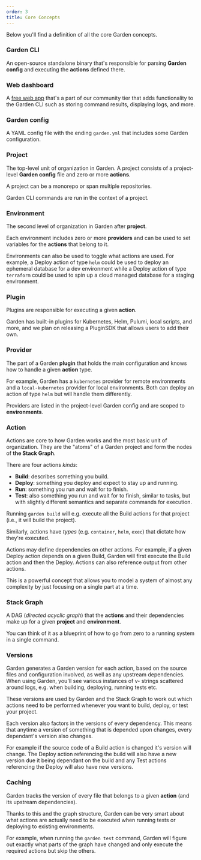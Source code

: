 ```yaml
---
order: 3
title: Core Concepts
---
```


Below you'll find a definition of all the core Garden concepts.

### Garden CLI
An open-source standalone binary that's responsible for parsing **Garden config** and executing the **actions** defined there.

### Web dashboard
A [free web app](https://app.garden.io) that's a part of our community tier that adds functionality to the Garden CLI such as storing command results, displaying logs, and more.

### Garden config
A YAML config file with the ending `garden.yml` that includes some Garden configuration.

### Project
The top-level unit of organization in Garden. A project consists of a project-level **Garden config** file and zero or more **actions**.

A project can be a monorepo or span multiple repositories.

Garden CLI commands are run in the context of a project.

### Environment
The second level of organization in Garden after **project**.

Each environment includes zero or more **providers** and can be used to set variables for the **actions** that belong to it.

Environments can also be used to toggle what actions are used. For example, a Deploy action of type `helm` could be used to deploy an ephemeral database for a dev environment while a Deploy action of type `terraform` could be used to spin up a cloud managed database for a staging environment.

### Plugin
Plugins are responsible for executing a given **action**.

Garden has built-in plugins for Kubernetes, Helm, Pulumi, local scripts, and more, and we plan on releasing a PluginSDK that allows users to add their own.

### Provider
The part of a Garden **plugin** that holds the main configuration and knows how to handle a given **action** type.

For example, Garden has a `kubernetes` provider for remote environments and a `local-kubernetes` provider for local environments. Both can deploy an action of type `helm` but will handle them differently.

Providers are listed in the project-level Garden config and are scoped to **environments**.

### Action
Actions are core to how Garden works and the most basic unit of organization. They are the "atoms" of a Garden project and form the nodes of **the Stack Graph**.

There are four actions _kinds_:
- **Build**: describes something you build.
- **Deploy**: something you deploy and expect to stay up and running.
- **Run**: something you run and wait for to finish.
- **Test**: also something you run and wait for to finish, similar to tasks, but with slightly different semantics and separate commands for execution.

Running `garden build` will e.g. execute all the Build actions for that project (i.e., it will build the project).

Similarly, actions have _types_ (e.g. `container`, `helm`, `exec`) that dictate how they're executed.

Actions may define dependencies on other actions. For example, if a given Deploy action depends on a given Build, Garden will first execute the Build action and then the Deploy. Actions can also reference output from other actions.

This is a powerful concept that allows you to model a system of almost any complexity by just focusing on a single part at a time.

### Stack Graph
A DAG (_directed acyclic graph_) that the **actions** and their dependencies make up for a given **project** and **environment**.

You can think of it as a blueprint of how to go from zero to a running system in a single command.

### Versions
Garden generates a Garden version for each action, based on the source files and configuration involved, as well as any upstream dependencies. When using Garden, you'll see various instances of v-<some hash> strings scattered around logs, e.g. when building, deploying, running tests etc.

These versions are used by Garden and the Stack Graph to work out which actions need to be performed whenever you want to build, deploy, or test your project.

Each version also factors in the versions of every dependency. This means that anytime a version of something that is depended upon changes, every dependant's version also changes.

For example if the source code of a Build action is changed it's version will change. The Deploy action referencing the build will also have a new version due it being dependant on the build and any Test actions referencing the Deploy will also have new versions.

### Caching
Garden tracks the version of every file that belongs to a given **action** (and its upstream dependencies).

Thanks to this and the graph structure, Garden can be very smart about what actions are actually need to be executed when running tests or deploying to existing environments.

For example, when running the `garden test` command, Garden will figure out exactly what parts of the graph have changed and only execute the required actions but skip the others.

